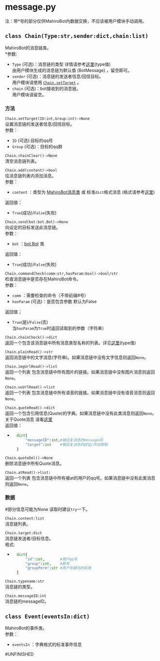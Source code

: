 # message.py
注：带*号的部分仅供MahiroBot内数据交换，不应该被用户模块手动调用。
## `class Chain(Type:str,sender:dict,chain:list)`
MahiroBot的消息链类。  
*参数:
- `Type` (可选)：消息链的类型 详情请参考[这里](https://github.com/project-mirai/mirai-api-http/blob/master/docs/api/MessageType.md#%E6%B6%88%E6%81%AF%E9%93%BE%E7%B1%BB%E5%9E%8B)(type值)  
由用户模块生成的消息链为默认值 (BotMessage) ，留空即可。
- `sender` (可选)：消息链的发送者信息/回信目标。  
用户模块请使用 [`Chain.setTarget`]() 。
- `chain` (可选)：bot接收到的消息链。  
用户模块请留空。
### 方法
`Chain.setTarget(ID:int,Group:int)->None`  
设置消息链的发送者信息/回信目标。  
参数：
- `ID` (可选):目标的qq号
- `Group` (可选)：目标的qq群

`Chain.chainClear()->None`  
清空消息链列表。

`Chain.add(content)->bool`  
往消息链列表内添加消息。  
参数：
- `content` ：类型为 [MahiroBot消息类]() 或 标准`dict`格式消息 (格式请参考[这里](https://github.com/project-mirai/mirai-api-http/blob/master/docs/api/MessageType.md#%E6%B6%88%E6%81%AF%E7%B1%BB%E5%9E%8B))

返回值：
- `True`(成功)/`False`(失败)

`Chain.send(bot:bot.Bot)->None`  
向设定的目标发送此消息链。  
参数：
- `bot` ：[bot.Bot](https://github.com/XuuChannel/MahiroBot/blob/main/docs/bot.md#class-botconfigpathstr) 类

返回值：
- `True`(成功)/`False`(失败)

`Chain.commandCheck(comm:str,hasParam:bool)->bool/str`  
检查消息链中是否存在MahiroBot命令。  
参数：
- `comm` ：需要检查的命令（不带前缀#号）
- `hasParam` (可选)：是否包含参数 默认为False

返回值；
- `True`(是)/`False`(否)  
当`hasParam`为`True`时返回读取到的参数（字符串）

`Chain.chainCheck()->dict`  
返回一个包含该消息链中所有消息类型名称的列表。详见[这里](https://github.com/project-mirai/mirai-api-http/blob/master/docs/api/MessageType.md#%E6%B6%88%E6%81%AF%E7%B1%BB%E5%9E%8B)(type值)

`Chain.plainRead()->str`  
返回消息链中的文字消息(字符串)。如果消息链中没有文字信息则返回`None`。

`Chain.imgUrlRead()->list`  
返回一个列表 包含消息链中所有图片的链接。如果消息链中没有图片消息则返回`None`。

`Chain.voUrlRead()->list`  
返回一个列表 包含消息链中所有语音的链接。如果消息链中没有语音消息则返回`None`。

`Chain.quoteRead()->dict`  
返回一个包含引用信息(Quote)的字典。如果消息链中没有此类消息则返回`None`。  
关于Quote消息 请看[这里](https://github.com/project-mirai/mirai-api-http/blob/master/docs/api/MessageType.md#quote)  
返回值：
- ```python
    dict{
        "messageID":int,#被回复消息的messageID
        "target":int    #被回复消息的好友/所在群聊
    }
    ```

`Chain.quoteDel()->None`  
删除消息链中所有Quote消息。

`Chain.atRead()->list:`  
返回一个列表 包含消息链中所有被at的用户的qq号。如果消息链中没有此类消息则返回`None`。

### 数据
#部分信息可能为None 读取时建议`try`一下。

`Chain.content:list`  
消息链列表。

`Chain.target:dict`  
消息链发送者/目标信息。  
格式:
- ```python
    dict{
        "id":int,       #用户qq号
        "group":int,    #群号
        "groupPerm":str #用户在群内的权限
    }
    ```

`Chain.typename:str`  
消息链的类型。

`Chain.messageID:int`  
消息链的messageID。

## `class Event(eventsIn:dict)`
MahiroBot的事件类。  
参数：
- `eventsIn` ：字典格式的标准事件信息

#UNFINISHED